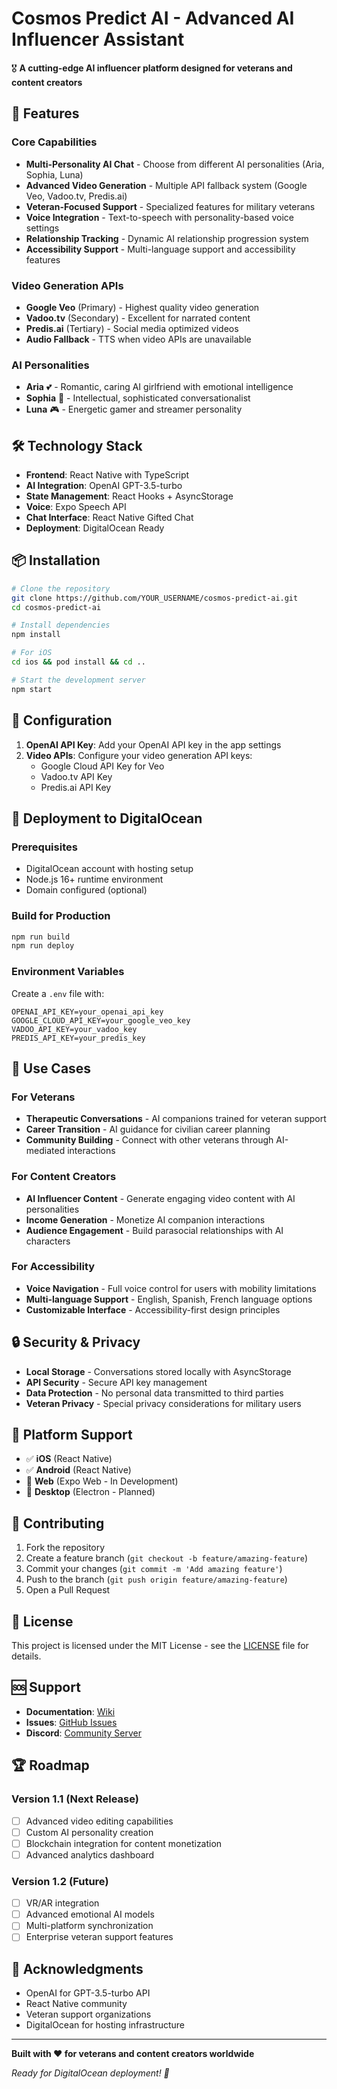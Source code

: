 # Cosmos Predict AI - Advanced AI Influencer Assistant

🎖️ **A cutting-edge AI influencer platform designed for veterans and content creators**

## 🚀 Features

### Core Capabilities
- **Multi-Personality AI Chat** - Choose from different AI personalities (Aria, Sophia, Luna)
- **Advanced Video Generation** - Multiple API fallback system (Google Veo, Vadoo.tv, Predis.ai)
- **Veteran-Focused Support** - Specialized features for military veterans
- **Voice Integration** - Text-to-speech with personality-based voice settings
- **Relationship Tracking** - Dynamic AI relationship progression system
- **Accessibility Support** - Multi-language support and accessibility features

### Video Generation APIs
- **Google Veo** (Primary) - Highest quality video generation
- **Vadoo.tv** (Secondary) - Excellent for narrated content
- **Predis.ai** (Tertiary) - Social media optimized videos
- **Audio Fallback** - TTS when video APIs are unavailable

### AI Personalities
- **Aria** 💕 - Romantic, caring AI girlfriend with emotional intelligence
- **Sophia** 🧠 - Intellectual, sophisticated conversationalist
- **Luna** 🎮 - Energetic gamer and streamer personality

## 🛠️ Technology Stack

- **Frontend**: React Native with TypeScript
- **AI Integration**: OpenAI GPT-3.5-turbo
- **State Management**: React Hooks + AsyncStorage
- **Voice**: Expo Speech API
- **Chat Interface**: React Native Gifted Chat
- **Deployment**: DigitalOcean Ready

## 📦 Installation

```bash
# Clone the repository
git clone https://github.com/YOUR_USERNAME/cosmos-predict-ai.git
cd cosmos-predict-ai

# Install dependencies
npm install

# For iOS
cd ios && pod install && cd ..

# Start the development server
npm start
```

## 🔧 Configuration

1. **OpenAI API Key**: Add your OpenAI API key in the app settings
2. **Video APIs**: Configure your video generation API keys:
   - Google Cloud API Key for Veo
   - Vadoo.tv API Key
   - Predis.ai API Key

## 🚀 Deployment to DigitalOcean

### Prerequisites
- DigitalOcean account with hosting setup
- Node.js 16+ runtime environment
- Domain configured (optional)

### Build for Production
```bash
npm run build
npm run deploy
```

### Environment Variables
Create a `.env` file with:
```env
OPENAI_API_KEY=your_openai_api_key
GOOGLE_CLOUD_API_KEY=your_google_veo_key
VADOO_API_KEY=your_vadoo_key
PREDIS_API_KEY=your_predis_key
```

## 🎯 Use Cases

### For Veterans
- **Therapeutic Conversations** - AI companions trained for veteran support
- **Career Transition** - AI guidance for civilian career planning
- **Community Building** - Connect with other veterans through AI-mediated interactions

### For Content Creators
- **AI Influencer Content** - Generate engaging video content with AI personalities
- **Income Generation** - Monetize AI companion interactions
- **Audience Engagement** - Build parasocial relationships with AI characters

### For Accessibility
- **Voice Navigation** - Full voice control for users with mobility limitations
- **Multi-language Support** - English, Spanish, French language options
- **Customizable Interface** - Accessibility-first design principles

## 🔒 Security & Privacy

- **Local Storage** - Conversations stored locally with AsyncStorage
- **API Security** - Secure API key management
- **Data Protection** - No personal data transmitted to third parties
- **Veteran Privacy** - Special privacy considerations for military users

## 📱 Platform Support

- ✅ **iOS** (React Native)
- ✅ **Android** (React Native)  
- 🔄 **Web** (Expo Web - In Development)
- 🔄 **Desktop** (Electron - Planned)

## 🤝 Contributing

1. Fork the repository
2. Create a feature branch (`git checkout -b feature/amazing-feature`)
3. Commit your changes (`git commit -m 'Add amazing feature'`)
4. Push to the branch (`git push origin feature/amazing-feature`)
5. Open a Pull Request

## 📄 License

This project is licensed under the MIT License - see the [LICENSE](LICENSE) file for details.

## 🆘 Support

- **Documentation**: [Wiki](https://github.com/YOUR_USERNAME/cosmos-predict-ai/wiki)
- **Issues**: [GitHub Issues](https://github.com/YOUR_USERNAME/cosmos-predict-ai/issues)
- **Discord**: [Community Server](https://discord.gg/cosmos-predict-ai)

## 🏆 Roadmap

### Version 1.1 (Next Release)
- [ ] Advanced video editing capabilities
- [ ] Custom AI personality creation
- [ ] Blockchain integration for content monetization
- [ ] Advanced analytics dashboard

### Version 1.2 (Future)
- [ ] VR/AR integration
- [ ] Advanced emotional AI models
- [ ] Multi-platform synchronization
- [ ] Enterprise veteran support features

## 🙏 Acknowledgments

- OpenAI for GPT-3.5-turbo API
- React Native community
- Veteran support organizations
- DigitalOcean for hosting infrastructure

---

**Built with ❤️ for veterans and content creators worldwide**

*Ready for DigitalOcean deployment! 🚀*